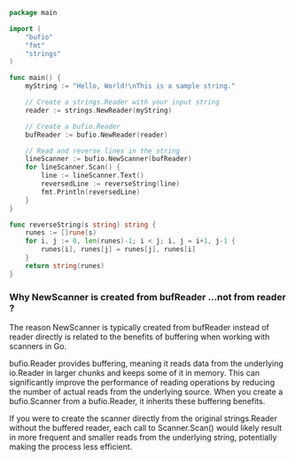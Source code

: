 ```go
package main

import (
	"bufio"
	"fmt"
	"strings"
)

func main() {
	myString := "Hello, World!\nThis is a sample string."

	// Create a strings.Reader with your input string
	reader := strings.NewReader(myString)

	// Create a bufio.Reader
	bufReader := bufio.NewReader(reader)

	// Read and reverse lines in the string
	lineScanner := bufio.NewScanner(bufReader)
	for lineScanner.Scan() {
		line := lineScanner.Text()
		reversedLine := reverseString(line)
		fmt.Println(reversedLine)
	}
}

func reverseString(s string) string {
	runes := []rune(s)
	for i, j := 0, len(runes)-1; i < j; i, j = i+1, j-1 {
		runes[i], runes[j] = runes[j], runes[i]
	}
	return string(runes)
}
```

### Why NewScanner is created from bufReader ...not from reader ?

The reason NewScanner is typically created from bufReader instead of reader directly is related to the benefits of buffering when working with scanners in Go.

bufio.Reader provides buffering, meaning it reads data from the underlying io.Reader in larger chunks and keeps some of it in memory. 
This can significantly improve the performance of reading operations by reducing the number of actual reads from the underlying source. 
When you create a bufio.Scanner from a bufio.Reader, it inherits these buffering benefits.

If you were to create the scanner directly from the original strings.Reader without the buffered reader, each call to Scanner.Scan() would likely 
result in more frequent and smaller reads from the underlying string, potentially making the process less efficient.

